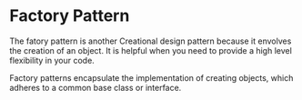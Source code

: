 # Factory Pattern

The fatory pattern is another Creational design pattern because it envolves the creation of an object. It is helpful when you need to provide a high level
flexibility in your code. 

Factory patterns encapsulate the implementation of creating objects, which adheres to a common base class or interface.



